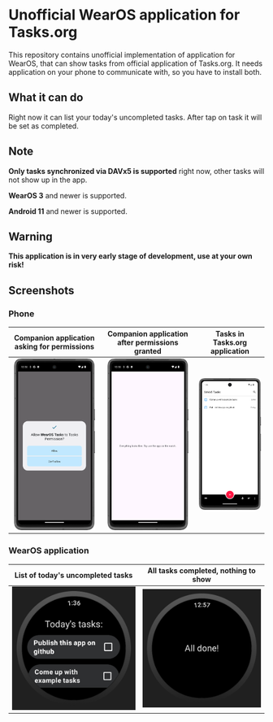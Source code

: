 # Unofficial WearOS application for Tasks.org

This repository contains unofficial implementation of application for WearOS, that can show tasks from official application of Tasks.org. It needs application on your phone to communicate with, so you have to install both.

## What it can do

Right now it can list your today's uncompleted tasks. After tap on task it will be set as completed.

## Note

**Only tasks synchronized via DAVx5 is supported** right now, other tasks will not show up in the app.

**WearOS 3** and newer is supported.

**Android 11** and newer is supported.

## Warning

**This application is in very early stage of development, use at your own risk!**

## Screenshots

### Phone

|         Companion application asking for permissions         |       Companion application after permissions granted       |                Tasks in Tasks.org application                |
| :----------------------------------------------------------: | :---------------------------------------------------------: | :----------------------------------------------------------: |
| <img src="Screenshots/PhonePersmission.png" style="zoom: 33%;" /> | <img src="Screenshots/PhoneReady.png" style="zoom: 33%;" /> | <img src="Screenshots/PhoneTaskList.png" style="zoom:33%;" /> |

### WearOS application

|  List of today's uncompleted tasks  | All tasks completed, nothing to show |
| :---------------------------------: | :----------------------------------: |
| ![](Screenshots/WearOSTaskList.png) |  ![](Screenshots/WearOSAllDone.png)  |

